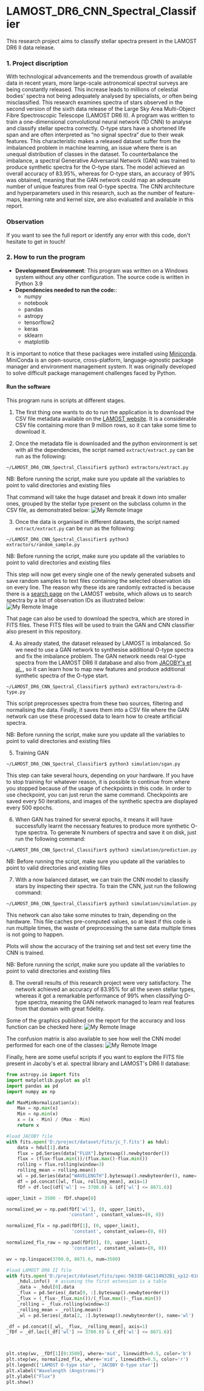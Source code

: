 # LAMOST_DR6_CNN_Spectral_Classifier
This research project aims to classify stellar spectra present in the LAMOST DR6 II data release.

### 1. Project discription
With technological advancements and the tremendous growth of available data in recent years, more large-scale astronomical spectral surveys are being constantly released. This increase leads to millions of celestial bodies' spectra not being adequately analysed by specialists, or often being misclassified. This research examines spectra of stars observed in the second version of the sixth data release of the Large Sky Area Multi-Object Fibre Spectroscopic Telescope (LAMOST DR6 II). A program was written to train a one-dimensional convolutional neural network (1D CNN) to analyse and classify stellar spectra correctly. O-type stars have a shortened life span and are often interpreted as “no signal spectra” due to their weak features. This characteristic makes a released dataset suffer from the imbalanced problem in machine learning, an issue where there is an unequal distribution of classes in the dataset. To counterbalance the imbalance, a spectral Generative Adversarial Network (GAN) was trained to produce synthetic spectra for the O-type stars. The model achieved an overall accuracy of 83.95%, whereas for O-type stars, an accuracy of 99% was obtained, meaning that the GAN network could map an adequate number of unique features from real O-type spectra. The CNN architecture and hyperparameters used in this research, such as the number of feature-maps, learning rate and kernel size, are also evaluated and available in this report.

### Observation
If you want to see the full report or identify any error with this code, don't hesitate to get in touch!

### 2.  How to run the program
- **Development Environment**:
This program was written on a Windows system without any other configuration. The source code is written in Python 3.9
- **Dependencies needed to run the code:**:
    - numpy
    - notebook
    - pandas
    - astropy
    - tensorflow2
    - keras
    - sklearn
    - matplotlib

It is important to notice that these packages were installed using [Miniconda](https://docs.conda.io/en/latest/miniconda.html). MiniConda is an open-source, cross-platform, language-agnostic package manager and environment management system. It was originally developed to solve difficult package management challenges faced by Python.

#### **Run the software**
 This program runs in scripts at different stages.  
 
1. The first thing one wants to do to run the application is to download the CSV file metadata available on the [LAMOST website](http://dr6.lamost.org/v2/catalogue). It is a considerable CSV file containing more than 9 million rows, so it can take some time to download it. 

2. Once the metadata file is downloaded and the python environment is set with all the dependencies, the script named `extract/extract.py` can be run as the following:
```console
~/LAMOST_DR6_CNN_Spectral_Classifier$ python3 extractors/extract.py
```
NB: Before running the script, make sure you update all the variables to point to valid directories and existing files

That command will take the huge dataset and break it down into smaller ones, grouped by the stellar type present on the subclass column in the CSV file, as demonstrated below:
![My Remote Image](https://drive.google.com/uc?export=view&id=1cID_hiVNDitZoIlPORVrBIgIs0KJqiIo)

3. Once the data is organised in different datasets, the script named `extract/extract.py` can be run as the following:
```console
~/LAMOST_DR6_CNN_Spectral_Classifier$ python3 extractors/random_sample.py
```
NB: Before running the script, make sure you update all the variables to point to valid directories and existing files

This step will now get every single one of the newly generated subsets and save random samples to text files containing the selected observation ids on every line. The reason why these ids are randomly extracted is because there is a [search page](http://dr6.lamost.org/v2/catalogue) on the LAMOST website, which allows us to search spectra by a list of observation IDs as illustrated below:
![My Remote Image](https://drive.google.com/uc?export=view&id=1tp6IJYqkUZCkYaMzL-pIKxGVbl72iqKp)

That page can also be used to download the spectra, which are stored in FITS files. These FITS files will be used to train the GAN and CNN classifier also present in this repository.

4. As already stated, the dataset released by LAMOST is imbalanced. So we need to use a GAN network to synthesise additional O-type spectra and fix the imbalance problem. The GAN network needs real O-type spectra from the LAMOST DR6 II database and also from [JACOBY's et al. ](https://www.stsci.edu/hst/instrumentation/reference-data-for-calibration-and-tools/astronomical-catalogs/jacoby-hunter-christian-atlas), so it can learn how to map new features and produce additional synthetic spectra of the O-type start.

```console
~/LAMOST_DR6_CNN_Spectral_Classifier$ python3 extractors/extra-O-type.py
```

This script preprocesses spectra from these two sources, filtering and normalising the data. Finally, it saves them into a CSV file where the GAN network can use these processed data to learn how to create artificial spectra.

NB: Before running the script, make sure you update all the variables to point to valid directories and existing files

5. Training GAN
```console
~/LAMOST_DR6_CNN_Spectral_Classifier$ python3 simulation/sgan.py
```
This step can take several hours, depending on your hardware. If you have to stop training for whatever reason, it is possible to continue from where you stopped because of the usage of checkpoints in this code. In order to use checkpoint, you can just rerun the same command. Checkpoints are saved every 50 iterations, and images of the synthetic spectra are displayed every 500 epochs.

6. When GAN has trained for several epochs, it means it will have successfully learnt the necessary features to produce more synthetic O-type spectra. To generate N numbers of spectra and save it on disk, just run the following command: 
```console
~/LAMOST_DR6_CNN_Spectral_Classifier$ python3 simulation/prediction.py
```
NB: Before running the script, make sure you update all the variables to point to valid directories and existing files

7. With a now balanced dataset, we can train the CNN model to classify stars by inspecting their spectra. To train the CNN, just run the following command:
```console
~/LAMOST_DR6_CNN_Spectral_Classifier$ python3 simulation/simulation.py
```
This network can also take some minutes to train, depending on the hardware. This file caches pre-computed values, so at least if this code is run multiple times, the waste of preprocessing the same data multiple times is not going to happen.

Plots will show the accuracy of the training set and test set every time the CNN is trained.

NB: Before running the script, make sure you update all the variables to point to valid directories and existing files

8. The overall results of this research project were very satisfactory. The network achieved an accuracy of 83.95% for all the seven stellar types, whereas it got a remarkable performance of 99% when classifying O-type spectra, meaning the GAN network managed to learn real features from that domain with great fidelity.

Some of the graphics published on the report for the accuracy and loss function can be checked here:
![My Remote Image](https://drive.google.com/uc?export=view&id=1vtfZ1U1KzvguGHLG905se_gGC8WW9m7J)

The confusion matrix is also available to see how well the CNN model performed for each one of the classes:
![My Remote Image](https://drive.google.com/uc?export=view&id=1OF-VlM554KgcsZA8cSM-_Sly6e-0C1PT)

Finally, here are some useful scripts if you want to explore the FITS file present in Jacoby's et al. spectral library and LAMOST's DR6 II database:

```python
from astropy.io import fits
import matplotlib.pyplot as plt
import pandas as pd
import numpy as np

def MaxMinNormalization(x):
    Max = np.max(x)
    Min = np.min(x)
    x = (x - Min) / (Max - Min)
    return x

#load JACOBY file
with fits.open('D:/project/dataset/fits/jc_7.fits') as hdul:
    data = hdul[1].data
    flux = pd.Series(data["FLUX"].byteswap().newbyteorder())
    flux = (flux-flux.min())/(flux.max()-flux.min())
    rolling = flux.rolling(window=3)
    rolling_mean = rolling.mean()
    wl = pd.Series(data["WAVELENGTH"].byteswap().newbyteorder(), name='wl')
    df = pd.concat([wl, flux, rolling_mean], axis=1)
    fDf = df.loc[(df['wl'] >= 3700.0) & (df['wl'] <= 8671.6)]    

upper_limit = 3500 - fDf.shape[0]

normalized_wv = np.pad(fDf['wl'], (0, upper_limit),
                       'constant', constant_values=(0, 0))

normalized_flx = np.pad(fDf[1], (0, upper_limit),
                        'constant', constant_values=(0, 0))

normalized_flx_raw = np.pad(fDf[0], (0, upper_limit),
                        'constant', constant_values=(0, 0))

wv = np.linspace(3700.0, 8671.6, num=3500)

#load LAMOST DR6 II file
with fits.open('D:/project/dataset/fits/spec-56338-GAC114N32B1_sp12-018.fits.gz') as _hdul:
    _hdul.info()  # assuming the first extension is a table
    _data = _hdul[0].data
    _flux = pd.Series(_data[0, :].byteswap().newbyteorder())
    _flux = (_flux-_flux.min())/(_flux.max()-_flux.min())
    _rolling = _flux.rolling(window=3)
    _rolling_mean = _rolling.mean()        
    _wl = pd.Series(_data[2, :].byteswap().newbyteorder(), name='wl')

_df = pd.concat([_wl, _flux, _rolling_mean], axis=1)
_fDf = _df.loc[(_df['wl'] >= 3700.0) & (_df['wl'] <= 8671.6)]



plt.step(wv, _fDf[1][0:3500], where='mid', linewidth=0.5, color='b')
plt.step(wv, normalized_flx, where='mid', linewidth=0.5, color='r')
plt.legend(['LAMOST O-type star', 'JACOBY O-type star'])
plt.xlabel("Wavelength (Angstroms)")
plt.ylabel("Flux")
plt.show()
```
